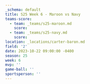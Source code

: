 ```yaml
---
_schema: default
title: S25 Week 6 - Maroon vs Navy
teams-score:
  - team: _teams/s25-maroon.md
    score:
  - team: _teams/s25-navy.md
    score:
location: _locations/carter-baron.md
field: '2'
date: 2023-10-22 09:00:00 -0400
season: 25
week: 6
mvp: ''
game-ball: ''
sportsperson: ''
---
```

